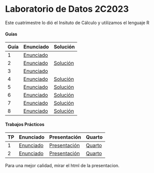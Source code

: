 # Laboratorio de Datos 2C2023

Este cuatrimestre lo dió el Insituto de Cálculo y utilizamos el lenguaje R

#### Guías
| Guía  | Enunciado | Solución |
|-------|-----------|----------|
| 1  | [Enunciado](https://github.com/arielbakal/uba_ldd/blob/main/guias/1/guia1.pdf) |  |
| 2  | [Enunciado](https://github.com/arielbakal/uba_ldd/blob/main/guias/2/guia2.pdf) | [Solución](https://github.com/arielbakal/uba_ldd/blob/main/guias/2/guia2.R) |
| 3  | [Enunciado](https://github.com/arielbakal/uba_ldd/blob/main/guias/3/guia3.pdf) |  |
| 4  | [Enunciado](https://github.com/arielbakal/uba_ldd/blob/main/guias/4/guia4.pdf) | [Solución](https://github.com/arielbakal/uba_ldd/blob/main/guias/4/guia4.R) |
| 5  | [Enunciado](https://github.com/arielbakal/uba_ldd/blob/main/guias/5/guia5.pdf) | [Solución](https://github.com/arielbakal/uba_ldd/blob/main/guias/5/guia5.R) |
| 6  | [Enunciado](https://github.com/arielbakal/uba_ldd/blob/main/guias/6/guia6.pdf) | [Solución](https://github.com/arielbakal/uba_ldd/blob/main/guias/6/guia6.R) |
| 7  | [Enunciado](https://github.com/arielbakal/uba_ldd/blob/main/guias/7/guia7.pdf) | [Solución](https://github.com/arielbakal/uba_ldd/blob/main/guias/7/guia7.R) |
| 8  | [Enunciado](https://github.com/arielbakal/uba_ldd/blob/main/guias/8/guia8.pdf) | [Solución](https://github.com/arielbakal/uba_ldd/blob/main/guias/8/guia8.R) |

#### Trabajos Prácticos
| TP | Enunciado | Presentación | Quarto |
|----|-----------|----------|---------|
| 1  | [Enunciado](https://github.com/arielbakal/uba_ldd/blob/main/tps/tp1/enunciado.pdf) | [Presentación](https://github.com/arielbakal/uba_ldd/blob/main/tps/tp1/Presentacion.pdf) | [Quarto](https://github.com/arielbakal/uba_ldd/blob/main/tps/tp1/presentacion/presentacion.qmd) 
| 2  | [Enunciado](https://github.com/arielbakal/uba_ldd/blob/main/tps/tp2/enunciado.pdf) | [Presentación](https://github.com/arielbakal/uba_ldd/blob/main/tps/tp2/presentacion.pdf) | [Quarto](https://github.com/arielbakal/uba_ldd/blob/main/tps/tp2/presentacion.qmd)

Para una mejor calidad, mirar el html de la presentacion.
